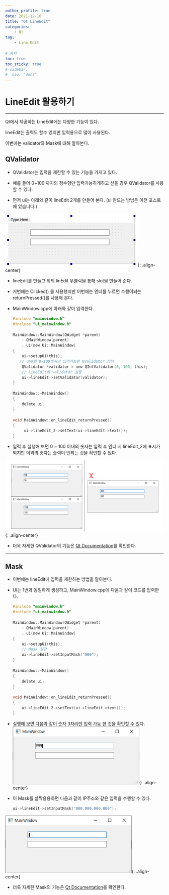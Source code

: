 ```yaml
---
author_profile: true
date: 2021-12-10
title: "Qt LineEdit"
categories: 
    - Qt
tag: 
    - Line Edit 

# 목차
toc: true  
toc_sticky: true 
# sidebar:
#  nav: "docs"
---
```


# LineEdit 활용하기

---

Qt에서 제공하는 LineEdit에는 다양한 기능이 있다.

lineEdit는 출력도 할수 있지만 입력용으로 많이 사용된다.

이번에는 validator와 Mask에 대해 알아본다.


##  QValidator

- QValidator는 입력을 제한할 수 있는 기능을 가지고 있다.

- 예를 들어 0~100 까지의 정수형만 입력가능하게하고 싶을 경우 QValidator를 사용할 수 있다.

- 먼저 ui는 아래와 같이 lineEdit 2개를 만들어 본다. (ui 만드는 방법은 이전 포스트에 있습니다.)

![UI 설정](/assets/images/2021-12-10/Qt22.png){: .align-center}


- lineEdit를 만들고 위의 linEdit 우클릭을 통해 slot을 만들어 준다.

- 저번에는 Clicked() 를 사용했지만 이번에는 엔터를 누르면 수행이되는 returnPressed()를 사용해 본다.

- MainWindow.cpp에 아래와 같이 입력한다.
    ```c
    #include "mainwindow.h"
    #include "ui_mainwindow.h"

    MainWindow::MainWindow(QWidget *parent)
        : QMainWindow(parent)
        , ui(new Ui::MainWindow)
    {
        ui->setupUi(this);
       // 정수형 0~100까지만 입력가능한 QValidator 정의
        QValidator *validator = new QIntValidator(0, 100, this);
        // lineEdit에 validator 설정
        ui->lineEdit->setValidator(validator);
    }

    MainWindow::~MainWindow()
    {
        delete ui;
    }

    void MainWindow::on_lineEdit_returnPressed()
    {
         ui->lineEdit_2->setText(ui->lineEdit->text());
    }
    ```

- 입력 후 실행해 보면 0 ~ 100 이내의 숫자는 입력 후 엔터 시 lineEdit_2에 표시가 되지만 이외의 숫자는 출력이 안되는 것을 확인할 수 있다.

![100 이상의 숫자는 출력이 안된다.](/assets/images/2021-12-10/Qt23.png){: .align-center}

- 더욱 자세한 QValidator의 기능은 [Qt Documentation](doc.qt.io)를 확인한다.

---

##  Mask

- 이번에는 lineEdit에 입력을 제한하는 방법을 알아본다.

- UI는 1번과 동일하게 생성하고, MainWindow.cpp에 다음과 같이 코드를 입력한다.
    ```c
    #include "mainwindow.h"
    #include "ui_mainwindow.h"

    MainWindow::MainWindow(QWidget *parent)
        : QMainWindow(parent)
        , ui(new Ui::MainWindow)
    {
        ui->setupUi(this);
        // Mask 설정
        ui->lineEdit->setInputMask("000");
    }

    MainWindow::~MainWindow()
    {
        delete ui;
    }

    void MainWindow::on_lineEdit_returnPressed()
    {
        ui->lineEdit_2->setText(ui->lineEdit->text());
    }
    ```

- 실행해 보면 다음과 같이 숫자 3자리만 입력 가능 한 것을 확인할 수 있다.
![setInputMask](/assets/images/2021-12-10/Qt24.png){: .align-center}

- 이 Mask를 살짝응용하면 다음과 같이 IP주소와 같은 입력을 수행할 수 있다.
    ```c
    ui->lineEdit->setInputMask("000.000.000.000");
    ```

![IP Mask](/assets/images/2021-12-10/Qt25.png){: .align-center}

- 더욱 자세한 Mask의 기능은 [Qt Documentation](doc.qt.io)를 확인한다.